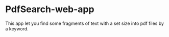 # PdfSearch-web-app
This app let you find some fragments of text with a set size into pdf files by a keyword.
